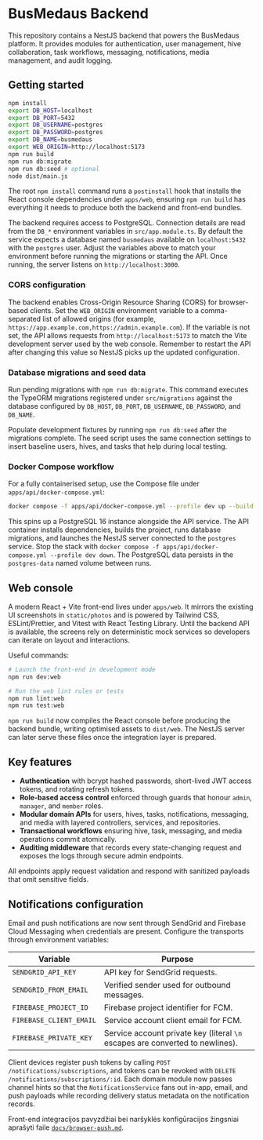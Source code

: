 # BusMedaus Backend

This repository contains a NestJS backend that powers the BusMedaus platform. It provides modules for authentication, user management, hive collaboration, task workflows, messaging, notifications, media management, and audit logging.

## Getting started

```bash
npm install
export DB_HOST=localhost
export DB_PORT=5432
export DB_USERNAME=postgres
export DB_PASSWORD=postgres
export DB_NAME=busmedaus
export WEB_ORIGIN=http://localhost:5173
npm run build
npm run db:migrate
npm run db:seed # optional
node dist/main.js
```

The root `npm install` command runs a `postinstall` hook that installs the React console dependencies under `apps/web`, ensuring
`npm run build` has everything it needs to produce both the backend and front-end bundles.

The backend requires access to PostgreSQL. Connection details are read from the `DB_*` environment variables in `src/app.module.ts`.
By default the service expects a database named `busmedaus` available on `localhost:5432` with the `postgres` user. Adjust the
variables above to match your environment before running the migrations or starting the API. Once running, the server listens on
`http://localhost:3000`.

### CORS configuration

The backend enables Cross-Origin Resource Sharing (CORS) for browser-based clients. Set the `WEB_ORIGIN` environment variable to
a comma-separated list of allowed origins (for example,
`https://app.example.com,https://admin.example.com`). If the variable is not set, the API allows requests from
`http://localhost:5173` to match the Vite development server used by the web console. Remember to restart the API after changing
this value so NestJS picks up the updated configuration.

### Database migrations and seed data

Run pending migrations with `npm run db:migrate`. This command executes the TypeORM migrations registered under `src/migrations`
against the database configured by `DB_HOST`, `DB_PORT`, `DB_USERNAME`, `DB_PASSWORD`, and `DB_NAME`.

Populate development fixtures by running `npm run db:seed` after the migrations complete. The seed script uses the same connection
settings to insert baseline users, hives, and tasks that help during local testing.

### Docker Compose workflow

For a fully containerised setup, use the Compose file under `apps/api/docker-compose.yml`:

```bash
docker compose -f apps/api/docker-compose.yml --profile dev up --build
```

This spins up a PostgreSQL 16 instance alongside the API service. The API container installs dependencies, builds the project,
runs database migrations, and launches the NestJS server connected to the `postgres` service. Stop the stack with
`docker compose -f apps/api/docker-compose.yml --profile dev down`. The PostgreSQL data persists in the `postgres-data` named
volume between runs.

## Web console

A modern React + Vite front-end lives under `apps/web`. It mirrors the existing UI screenshots in `static/photos` and is
powered by Tailwind CSS, ESLint/Prettier, and Vitest with React Testing Library. Until the backend API is available, the
screens rely on deterministic mock services so developers can iterate on layout and interactions.

Useful commands:

```bash
# Launch the front-end in development mode
npm run dev:web

# Run the web lint rules or tests
npm run lint:web
npm run test:web
```

`npm run build` now compiles the React console before producing the backend bundle, writing optimised assets to
`dist/web`. The NestJS server can later serve these files once the integration layer is prepared.

## Key features

- **Authentication** with bcrypt hashed passwords, short-lived JWT access tokens, and rotating refresh tokens.
- **Role-based access control** enforced through guards that honour `admin`, `manager`, and `member` roles.
- **Modular domain APIs** for users, hives, tasks, notifications, messaging, and media with layered controllers, services, and repositories.
- **Transactional workflows** ensuring hive, task, messaging, and media operations commit atomically.
- **Auditing middleware** that records every state-changing request and exposes the logs through secure admin endpoints.

All endpoints apply request validation and respond with sanitized payloads that omit sensitive fields.

## Notifications configuration

Email and push notifications are now sent through SendGrid and Firebase Cloud Messaging when credentials are present. Configure the transports through environment variables:

| Variable | Purpose |
| --- | --- |
| `SENDGRID_API_KEY` | API key for SendGrid requests. |
| `SENDGRID_FROM_EMAIL` | Verified sender used for outbound messages. |
| `FIREBASE_PROJECT_ID` | Firebase project identifier for FCM. |
| `FIREBASE_CLIENT_EMAIL` | Service account client email for FCM. |
| `FIREBASE_PRIVATE_KEY` | Service account private key (literal `\n` escapes are converted to newlines). |

Client devices register push tokens by calling `POST /notifications/subscriptions`, and tokens can be revoked with `DELETE /notifications/subscriptions/:id`. Each domain module now passes channel hints so that the `NotificationsService` fans out in-app, email, and push payloads while recording delivery status metadata on the notification records.

Front-end integracijos pavyzdžiai bei naršyklės konfigūracijos žingsniai aprašyti faile [`docs/browser-push.md`](docs/browser-push.md).
